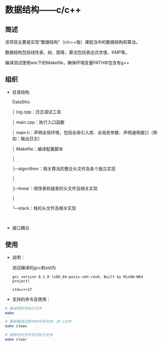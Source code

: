 # 数据结构——c/c++

## 简述

该项目主要是实现“数据结构”（c/c++版）课程当中的数据结构和算法。

数据结构包括线性表、树、图等，算法包括表达式求值、KMP等。

编译测试使用win下的Makefile，确保环境变量PATH中包含有g++



## 组织

+ 目录结构

  DataStru  
  
  │  log.cpp：日志调试工具   
  
  │  main.cpp：执行入口函数  
  
  │  main.h：声明全局环境，包括全局引入库、全局宏参数、声明通用接口（例如：输出日志）  
  
  │  Makefile：编译配置脚本  
  
  │  
  
  ├─algorithmr：相关算法的整合头文件及各个独立实现  
  
  │  
  
  ├─linear：顺序表和链表的头文件及相关实现  
  
  │  
  
  └─stack：栈的头文件及相关实现   
  
  ​	



+ 接口耦合



## 使用

+ 说明：

  测试编译的gcc和std为

  `gcc version 8.1.0 (x86_64-posix-seh-rev0, Built by MinGW-W64 project)`

  `std=c++17`

+ 支持的命令及使用：

```sh
# 编译得到可执行文件
make

# 删除编译过程中的中间文件，即.o文件
make clean

# 删除中间文件及可执行文件
make clear
```





